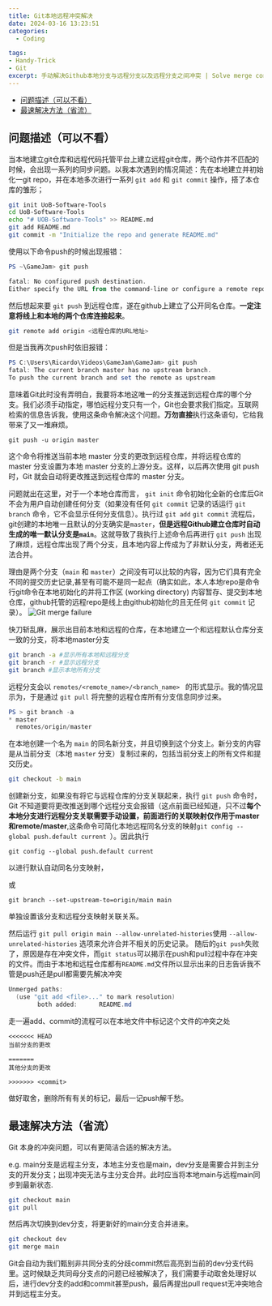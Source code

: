 ```yaml
---
title: Git本地远程冲突解决
date: 2024-03-16 13:23:51
categories:
  - Coding

tags: 
- Handy-Trick
- Git
excerpt: 手动解决Github本地分支与远程分支以及远程分支之间冲突 | Solve merge conflicts manually between remote branch and local branch
---
```


- [问题描述（可以不看）](#问题描述可以不看)
- [最速解决方法（省流）](#最速解决方法省流)


## 问题描述（可以不看）
当本地建立git仓库和远程代码托管平台上建立远程git仓库，两个动作并不匹配的时候，会出现一系列的同步问题。以我本次遇到的情况简述：先在本地建立并初始化一git repo，并在本地多次进行一系列 `git add` 和 `git commit` 操作，搭了本仓库的雏形；

```bash
git init UoB-Software-Tools
cd UoB-Software-Tools
echo "# UOB-Software-Tools" >> README.md
git add README.md
git commit -m "Initialize the repo and generate README.md"
```


使用以下命令push的时候出现报错：

```powershell
PS ~\GameJam> git push

fatal: No configured push destination.
Either specify the URL from the command-line or configure a remote repository 

```

然后想起来要 `git push` 到远程仓库，遂在github上建立了公开同名仓库。**一定注意将线上和本地的两个仓库连接起来**。
```bash
git remote add origin <远程仓库的URL地址>
```

但是当我再次push时依旧报错：

```Powershell
PS C:\Users\Ricardo\Videos\GameJam\GameJam> git push
fatal: The current branch master has no upstream branch.
To push the current branch and set the remote as upstream
```
意味着Git此时没有弄明白，我要将本地这唯一的分支推送到远程仓库的哪个分支。我们必须手动指定，哪怕远程分支只有一个，Git也会要求我们指定。互联网检索的信息告诉我，使用这条命令解决这个问题。**万勿直接**执行这条语句，它给我带来了又一堆麻烦。
```
git push -u origin master
```
这个命令将推送当前本地 master 分支的更改到远程仓库，并将远程仓库的 master 分支设置为本地 master 分支的上游分支。这样，以后再次使用 git push 时，Git 就会自动将更改推送到远程仓库的 master 分支。

问题就出在这里，对于一个本地仓库而言， `git init` 命令初始化全新的仓库后Git不会为用户自动创建任何分支（如果没有任何 `git commit` 记录的话运行 `git branch` 命令，它不会显示任何分支信息）。执行过 `git add` `git commit` 流程后，git创建的本地唯一且默认的分支确实是`master`，**但是远程Github建立仓库时自动生成的唯一默认分支是`main`**。这就导致了我执行上述命令后再进行 `git push` 出现了麻烦，远程仓库出现了两个分支，且本地内容上传成为了非默认分支，两者还无法合并。

理由是两个分支（`main` 和 `master`）之间没有可以比较的内容，因为它们具有完全不同的提交历史记录,甚至有可能不是同一起点（确实如此，本人本地repo是命令行git命令在本地初始化的并将工作区 (working directory) 内容暂存、提交到本地仓库，github托管的远程repo是线上由github初始化的且无任何 `git commit` 记录）。
![Git merge failure](images/git_merge_failure.png)

快刀斩乱麻，展示出目前本地和远程的仓库，在本地建立一个和远程默认仓库分支一致的分支，将本地master分支

```bash
git branch -a #显示所有本地和远程分支
git branch -r #显示远程分支
git branch #显示本地所有分支
```
远程分支会以 `remotes/<remote_name>/<branch_name> ` 的形式显示。我的情况显示为，于是通过 `git pull` 将完整的远程仓库所有分支信息同步过来。
```Powershell
PS > git branch -a
* master
  remotes/origin/master
```

在本地创建一个名为 `main` 的同名新分支，并且切换到这个分支上。新分支的内容是从当前分支（本地 `master` 分支）复制过来的，包括当前分支上的所有文件和提交历史。
```bash
git checkout -b main
```
创建新分支，如果没有将它与远程仓库的分支关联起来，执行 `git push` 命令时，Git 不知道要将更改推送到哪个远程分支会报错（这点前面已经知道，只不过**每个本地分支进行远程分支关联需要手动设置，前面进行的关联映射仅作用于master和remote/master**,这条命令可简化本地远程同名分支的映射`git config --global push.default current
`）。因此执行
```
git config --global push.default current
```
以进行默认自动同名分支映射，

或
```
git branch --set-upstream-to=origin/main main
```
单独设置该分支和远程分支映射关联关系。

然后运行 `git pull origin main --allow-unrelated-histories`使用 `--allow-unrelated-histories` 选项来允许合并不相关的历史记录。
随后的`git push`失败了，原因是存在冲突文件，而`git status`可以揭示在push和pull过程中存在冲突的文件。而由于本地和远程仓库都有`README.md`文件所以显示出来的日志告诉我不管是push还是pull都需要先解决冲突
```powershell
Unmerged paths:
  (use "git add <file>..." to mark resolution)
        both added:      README.md
```
走一遍add、commit的流程可以在本地文件中标记这个文件的冲突之处
```
<<<<<<< HEAD
当前分支的更改

=======
其他分支的更改

>>>>>>> <commit>
```
做好取舍，删除所有有关的标记，最后一记push解千愁。


## 最速解决方法（省流）
Git 本身的冲突问题，可以有更简洁合适的解决方法。

e.g. main分支是远程主分支，本地主分支也是main，dev分支是需要合并到主分支的开发分支；出现冲突无法与主分支合并。此时应当将本地main与远程main同步到最新状态.
```bash
git checkout main
git pull
```
然后再次切换到dev分支，将更新好的main分支合并进来。
```bash
git checkout dev
git merge main
```
Git会自动为我们甄别非共同分支的分歧commit然后高亮到当前的dev分支代码里。这时候缺乏共同母分支点的问题已经被解决了，我们需要手动取舍处理好以后，进行dev分支的add和commit甚至push，最后再提出pull request无冲突地合并到远程主分支。

